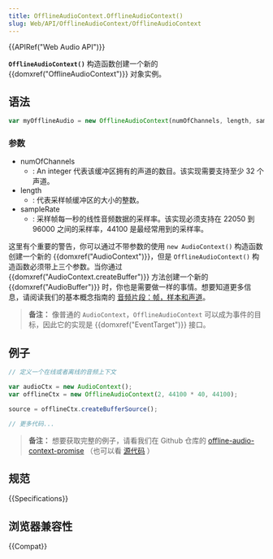 ```yaml
---
title: OfflineAudioContext.OfflineAudioContext()
slug: Web/API/OfflineAudioContext/OfflineAudioContext
---
```


{{APIRef("Web Audio API")}}

**`OfflineAudioContext()`** 构造函数创建一个新的 {{domxref("OfflineAudioContext")}} 对象实例。

## 语法

```js
var myOfflineAudio = new OfflineAudioContext(numOfChannels, length, sampleRate);
```

### 参数

- numOfChannels
  - : An integer 代表该缓冲区拥有的声道的数目。该实现需要支持至少 32 个声道。
- length
  - : 代表采样帧缓冲区的大小的整数。
- sampleRate
  - : 采样帧每一秒的线性音频数据的采样率。该实现必须支持在 22050 到 96000 之间的采样率，44100 是最经常用到的采样率。

这里有个重要的警告，你可以通过不带参数的使用 `new AudioContext()` 构造函数创建一个新的 {{domxref("AudioContext")}}，但是 `OfflineAudioContext()` 构造函数必须带上三个参数。当你通过 {{domxref("AudioContext.createBuffer")}} 方法创建一个新的{{domxref("AudioBuffer")}} 时，你也是需要做一样的事情。想要知道更多信息，请阅读我们的基本概念指南的 [音频片段：帧，样本和声道](/zh-CN/docs/Web/API/Web_Audio_API/Basic_concepts_behind_Web_Audio_API#音频片段：帧，样本和声道)。

> **备注：** 像普通的 `AudioContext`，`OfflineAudioContext` 可以成为事件的目标，因此它的实现是 {{domxref("EventTarget")}} 接口。

## 例子

```js
// 定义一个在线或者离线的音频上下文

var audioCtx = new AudioContext();
var offlineCtx = new OfflineAudioContext(2, 44100 * 40, 44100);

source = offlineCtx.createBufferSource();

// 更多代码...
```

> **备注：** 想要获取完整的例子，请看我们在 Github 仓库的 [offline-audio-context-promise](http://mdn.github.io/offline-audio-context-promise/) （也可以看 [源代码](https://github.com/mdn/offline-audio-context-promise) ）

## 规范

{{Specifications}}

## 浏览器兼容性

{{Compat}}
